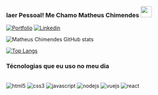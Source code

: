 

### Iaer Pessoal! Me Chamo Matheus Chimendes <img src="https://raw.githubusercontent.com/kaueMarques/kaueMarques/master/hi.gif" height="30px">

[![Portfolio](https://img.shields.io/website?label=matheuschimendes&style=for-the-badge&url=https://matheuschimendes.github.io/Portfolio/)]() 
[![Linkedin](https://img.shields.io/badge/LinkedIn-0077B5?style=for-the-badge&logo=linkedin&logoColor=white)](https://www.linkedin.com/in/matheus-chimendes/) 


![Matheus Chimendes GitHub stats](https://github-readme-stats.vercel.app/api?username=matheuschimendes&show_icons=true&theme=dark)

[![Top Langs](https://github-readme-stats.vercel.app/api/top-langs/?username=matheuschimendes&layout=compact)](https://github.com/anuraghazra/github-readme-stats)
### Técnologias que eu uso no meu dia

<div style="display: inline_block"><br/>
    <img align="center" alt="html5" src="https://img.shields.io/badge/HTML5-E34F26?style=for-the-badge&logo=html5&logoColor=white">
    <img align="center" alt="css3" src="https://img.shields.io/badge/CSS3-1572B6?style=for-the-badge&logo=css3&logoColor=white">
    <img align="center" alt="javascript" src="https://img.shields.io/badge/JavaScript-323330?style=for-the-badge&logo=javascript&logoColor=F7DF1E">
    <img align="center" alt="nodejs" src="https://img.shields.io/badge/Node.js-43853D?style=for-the-badge&logo=node.js&logoColor=white"> 
    <img align="center" alt="vuejs" src="https://img.shields.io/badge/Vue.js-35495E?style=for-the-badge&logo=vue.js&logoColor=4FC08D">
    <img align="center" alt="react" src="https://img.shields.io/badge/React-20232A?style=for-the-badge&logo=react&logoColor=61DAFB">
</div><br/>

####

 
